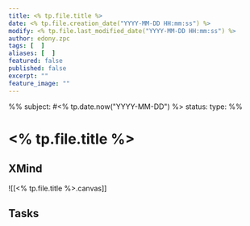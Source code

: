 ```yaml
---
title: <% tp.file.title %>
date: <% tp.file.creation_date("YYYY-MM-DD HH:mm:ss") %>
modify: <% tp.file.last_modified_date("YYYY-MM-DD HH:mm:ss") %>
author: edony.zpc
tags: [  ]
aliases: [  ]
featured: false
published: false
excerpt: ""
feature_image: ""
---
```

%%
subject: #<% tp.date.now("YYYY-MM-DD") %>
status: 
type: 
%%
# <% tp.file.title %>

## XMind
![[<% tp.file.title %>.canvas]]

## Tasks
